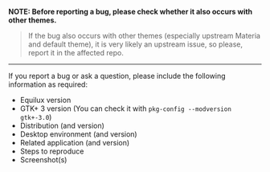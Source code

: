 **NOTE: Before reporting a bug, please check whether it also occurs with other themes.**
> If the bug also occurs with other themes (especially upstream Materia and default theme), it is very likely an upstream issue, so please, report it in the affected repo.

- - - - - - - - - - - - - - - - - - - - - - - - - - - - - - - - - - - - - - - - - - - - -

If you report a bug or ask a question, please include the following information as required:
- Equilux version
- GTK+ 3 version (You can check it with `pkg-config --modversion gtk+-3.0`)
- Distribution (and version)
- Desktop environment (and version)
- Related application (and version)
- Steps to reproduce
- Screenshot(s)


